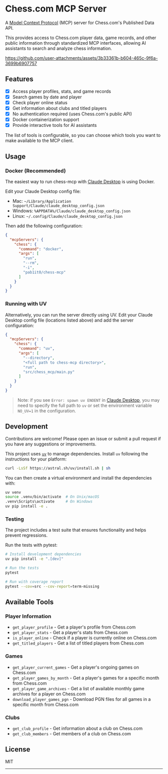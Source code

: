 # Chess.com MCP Server

A [Model Context Protocol][mcp] (MCP) server for Chess.com's Published Data API.

This provides access to Chess.com player data, game records, and other public information through standardized MCP interfaces, allowing AI assistants to search and analyze chess information.

https://github.com/user-attachments/assets/3b33361b-b604-465c-9f6a-3699b6907757

[mcp]: https://modelcontextprotocol.io/introduction/introduction

## Features

- [x] Access player profiles, stats, and game records
- [x] Search games by date and player
- [x] Check player online status
- [x] Get information about clubs and titled players
- [x] No authentication required (uses Chess.com's public API)
- [x] Docker containerization support
- [x] Provide interactive tools for AI assistants

The list of tools is configurable, so you can choose which tools you want to make available to the MCP client.

## Usage

### Docker (Recommended)

The easiest way to run chess-mcp with [Claude Desktop](https://claude.ai/desktop) is using Docker.

Edit your Claude Desktop config file:
* Mac: `~/Library/Application Support/Claude/claude_desktop_config.json`
* Windows: `%APPDATA%/Claude/claude_desktop_config.json`
* Linux: `~/.config/Claude/claude_desktop_config.json`

Then add the following configuration:

```json
{
  "mcpServers": {
    "chess": {
      "command": "docker",
      "args": [
        "run",
        "--rm",
        "-i",
        "pab1it0/chess-mcp"
      ]
    }
  }
}
```

### Running with UV

Alternatively, you can run the server directly using UV. Edit your Claude Desktop config file (locations listed above) and add the server configuration:

```json
{
  "mcpServers": {
    "chess": {
      "command": "uv",
      "args": [
        "--directory",
        "<full path to chess-mcp directory>",
        "run",
        "src/chess_mcp/main.py"
      ]
    }
  }
}
```

> Note: if you see `Error: spawn uv ENOENT` in [Claude Desktop](https://claude.ai/desktop), you may need to specify the full path to `uv` or set the environment variable `NO_UV=1` in the configuration.

## Development

Contributions are welcome! Please open an issue or submit a pull request if you have any suggestions or improvements.

This project uses [`uv`](https://github.com/astral-sh/uv) to manage dependencies. Install `uv` following the instructions for your platform:

```bash
curl -LsSf https://astral.sh/uv/install.sh | sh
```

You can then create a virtual environment and install the dependencies with:

```bash
uv venv
source .venv/bin/activate  # On Unix/macOS
.venv\Scripts\activate     # On Windows
uv pip install -e .
```

### Testing

The project includes a test suite that ensures functionality and helps prevent regressions.

Run the tests with pytest:

```bash
# Install development dependencies
uv pip install -e ".[dev]"

# Run the tests
pytest

# Run with coverage report
pytest --cov=src --cov-report=term-missing
```

## Available Tools

### Player Information
- `get_player_profile` - Get a player's profile from Chess.com
- `get_player_stats` - Get a player's stats from Chess.com
- `is_player_online` - Check if a player is currently online on Chess.com
- `get_titled_players` - Get a list of titled players from Chess.com

### Games
- `get_player_current_games` - Get a player's ongoing games on Chess.com
- `get_player_games_by_month` - Get a player's games for a specific month from Chess.com
- `get_player_game_archives` - Get a list of available monthly game archives for a player on Chess.com
- `download_player_games_pgn` - Download PGN files for all games in a specific month from Chess.com

### Clubs
- `get_club_profile` - Get information about a club on Chess.com
- `get_club_members` - Get members of a club on Chess.com

## License

MIT

---

[mcp]: https://modelcontextprotocol.io